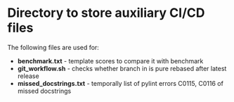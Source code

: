 # Directory to store auxiliary CI/CD files

The following files are used for:
  * **benchmark.txt** - template scores to compare it with benchmark
  * **git_workflow.sh** - checks whether branch in is pure rebased after latest release
  * **missed_docstrings.txt** - temporally list of pylint errors C0115, C0116 of missed docstrings
  
